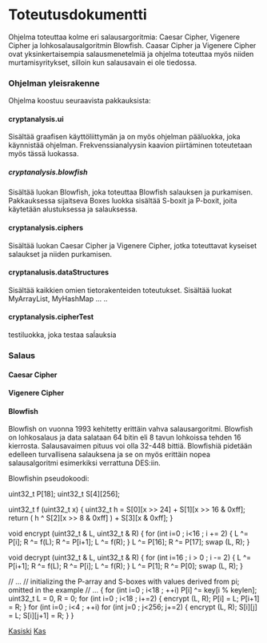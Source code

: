 # Toteutusdokumentti

Ohjelma toteuttaa kolme eri salausargoritmia: Caesar Cipher, Vigenere Cipher ja lohkosalausalgoritmin Blowfish. Caasar Cipher ja Vigenere Cipher ovat yksinkertaisempia salausmenetelmiä ja ohjelma toteuttaa myös niiden murtamisyritykset, silloin kun salausavain ei ole tiedossa. 

### Ohjelman yleisrakenne

Ohjelma koostuu seuraavista pakkauksista:

#### cryptanalysis.ui

Sisältää graafisen käyttöliittymän ja on myös ohjelman pääluokka, joka käynnistää ohjelman. Frekvenssianalyysin kaavion piirtäminen toteutetaan myös tässä luokassa. 

##### cryptanalysis.blowfish

Sisältää luokan Blowfish, joka toteuttaa Blowfish salauksen ja purkamisen. Pakkauksessa sijaitseva Boxes luokka sisältää S-boxit ja P-boxit, joita käytetään alustuksessa ja salauksessa. 

#### cryptanalysis.ciphers

Sisältää luokan Caesar Cipher ja Vigenere Cipher, jotka toteuttavat kyseiset salaukset ja niiden purkamisen.

#### cryptanalusis.dataStructures

Sisältää kaikkien omien tietorakenteiden toteutukset. Sisältää luokat MyArrayList, MyHashMap ... ..

#### cryptanalysis.cipherTest

testiluokka, joka testaa saĺauksia


### Salaus

#### Caesar Cipher

#### Vigenere Cipher

#### Blowfish

Blowfish on vuonna 1993 kehitetty erittäin vahva salausargoritmi. Blowfish on lohkosalaus ja data salataan 64 bitin eli 8 tavun lohkoissa tehden 16 kierrosta. Salausavaimen pituus voi olla 32-448 bittiä. Blowfishiä pidetään edelleen turvallisena salauksena ja se on myös erittäin nopea salausalgoritmi esimerkiksi verrattuna DES:iin.

Blowfishin pseudokoodi:

uint32_t P[18];
uint32_t S[4][256];

uint32_t f (uint32_t x) {
   uint32_t h = S[0][x >> 24] + S[1][x >> 16 & 0xff];
   return ( h ^ S[2][x >> 8 & 0xff] ) + S[3][x & 0xff];
}

void encrypt (uint32_t & L, uint32_t & R) {
   for (int i=0 ; i<16 ; i += 2) {
      L ^= P[i];
      R ^= f(L);
      R ^= P[i+1];
      L ^= f(R);
   }
   L ^= P[16];
   R ^= P[17];
   swap (L, R);
}

void decrypt (uint32_t & L, uint32_t & R) {
   for (int i=16 ; i > 0 ; i -= 2) {
      L ^= P[i+1];
      R ^= f(L);
      R ^= P[i];
      L ^= f(R);
   }
   L ^= P[1];
   R ^= P[0];
   swap (L, R);
}

  // ...
  // initializing the P-array and S-boxes with values derived from pi; omitted in the example
  // ...
{
   for (int i=0 ; i<18 ; ++i)
      P[i] ^= key[i % keylen];
   uint32_t L = 0, R = 0;
   for (int i=0 ; i<18 ; i+=2) {
      encrypt (L, R);
      P[i] = L; P[i+1] = R;
   }
   for (int i=0 ; i<4 ; ++i)
      for (int j=0 ; j<256; j+=2) {
         encrypt (L, R);
         S[i][j] = L; S[i][j+1] = R;
      }
}


[Kasiski](https://crypto.interactive-maths.com/kasiski-analysis-breaking-the-code.html)
[Kas](https://pages.mtu.edu/~shene/NSF-4/Tutorial/VIG/Vig-Kasiski.html)

